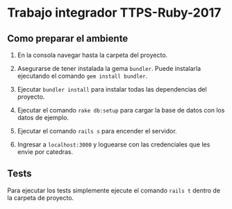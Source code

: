 # Trabajo integrador TTPS-Ruby-2017

## Como preparar el ambiente

1. En la consola navegar hasta la carpeta del proyecto.

2. Asegurarse de tener instalada la gema `bundler`. Puede instalarla ejecutando el comando `gem install bundler`.

3. Ejecutar `bundler install` para instalar todas las dependencias del proyecto.

4. Ejecutar el comando `rake db:setup` para cargar la base de datos con los datos de ejemplo.

5. Ejecutar el comando `rails s` para encender el servidor.

6. Ingresar a `localhost:3000` y loguearse con las credenciales que les envie por catedras.

## Tests

Para ejecutar los tests simplemente ejecute el comando `rails t` dentro de la carpeta de proyecto.
